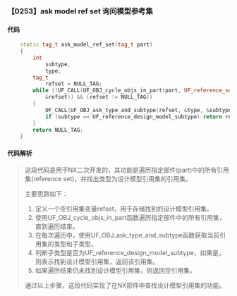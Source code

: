 ### 【0253】ask model ref set 询问模型参考集

#### 代码

```cpp
    static tag_t ask_model_ref_set(tag_t part)  
    {  
        int  
            subtype,  
            type;  
        tag_t  
            refset = NULL_TAG;  
        while (!UF_CALL(UF_OBJ_cycle_objs_in_part(part, UF_reference_set_type,  
            &refset)) && (refset != NULL_TAG))  
        {  
            UF_CALL(UF_OBJ_ask_type_and_subtype(refset, &type, &subtype));  
            if (subtype == UF_reference_design_model_subtype) return refset;  
        }  
        return NULL_TAG;  
    }

```

#### 代码解析

> 这段代码是用于NX二次开发的，其功能是遍历指定部件(part)中的所有引用集(reference set)，并找出类型为设计模型引用集的引用集。
>
> 主要思路如下：
>
> 1. 定义一个空引用集变量refset，用于存储找到的设计模型引用集。
> 2. 使用UF_OBJ_cycle_objs_in_part函数遍历指定部件中的所有引用集，直到遍历结束。
> 3. 在每次遍历中，使用UF_OBJ_ask_type_and_subtype函数获取当前引用集的类型和子类型。
> 4. 判断子类型是否为UF_reference_design_model_subtype，如果是，则表示找到设计模型引用集，返回该引用集。
> 5. 如果遍历结束仍未找到设计模型引用集，则返回空引用集。
>
> 通过以上步骤，这段代码实现了在NX部件中查找设计模型引用集的功能。
>

